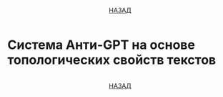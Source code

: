 <div style="display: flex; justify-content: center; align-items: center;">

[НАЗАД](../readme.md)

</div>

# Система Анти-GPT на основе топологических свойств текстов



<div style="display: flex; justify-content: center; align-items: center;">

[НАЗАД](../readme.md)

</div>
